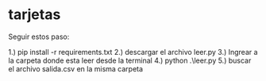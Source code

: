# tarjetas


Seguir estos paso:

1.) pip install -r requirements.txt
2.) descargar el archivo leer.py
3.) Ingrear a la carpeta donde esta leer desde la terminal
4.) python .\leer.py
5.) buscar el archivo  salida.csv en la misma carpeta
